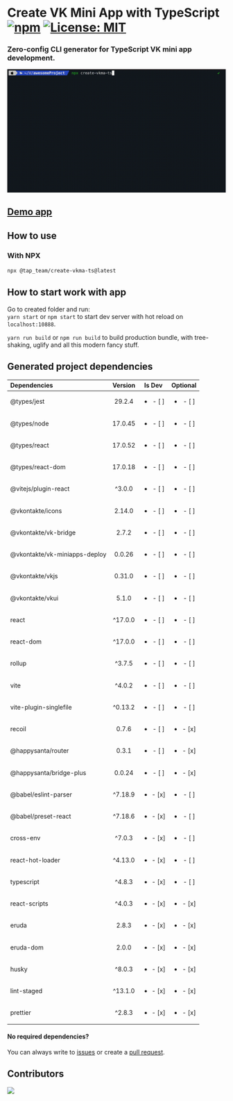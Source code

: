 # Create VK Mini App with TypeScript [![npm][npm]][npm-url] [![License: MIT][mit]][mit-url]
### Zero-config CLI generator for TypeScript VK mini app development.

![there should have been a demo gif here](readme/demo.gif)

## [Demo app](https://vk.com/app51487367)

## How to use

### With NPX

```bash
npx @tap_team/create-vkma-ts@latest
```

## How to start work with app

Go to created folder and run:  
`yarn start` or `npm start` to start dev server with hot reload on `localhost:10888`.

`yarn run build` or `npm run build` to build production bundle, with tree-shaking, uglify and all this modern fancy stuff.


## Generated project dependencies

| Dependencies                  | Version |          Is Dev          |         Optional         |
|:------------------------------|:-------:|:------------------------:|:------------------------:|
| @types/jest                   | 29.2.4  | <ul><li>- [ ] </li></ul> | <ul><li>- [ ] </li></ul> |
| @types/node                   | 17.0.45 | <ul><li>- [ ] </li></ul> | <ul><li>- [ ] </li></ul> |
| @types/react                  | 17.0.52 | <ul><li>- [ ] </li></ul> | <ul><li>- [ ] </li></ul> |
| @types/react-dom              | 17.0.18 | <ul><li>- [ ] </li></ul> | <ul><li>- [ ] </li></ul> |
| @vitejs/plugin-react          | ^3.0.0  | <ul><li>- [ ] </li></ul> | <ul><li>- [ ] </li></ul> |
| @vkontakte/icons              | 2.14.0  | <ul><li>- [ ] </li></ul> | <ul><li>- [ ] </li></ul> |
| @vkontakte/vk-bridge          |  2.7.2  | <ul><li>- [ ] </li></ul> | <ul><li>- [ ] </li></ul> |
| @vkontakte/vk-miniapps-deploy | 0.0.26  | <ul><li>- [ ] </li></ul> | <ul><li>- [ ] </li></ul> |
| @vkontakte/vkjs               | 0.31.0  | <ul><li>- [ ] </li></ul> | <ul><li>- [ ] </li></ul> |
| @vkontakte/vkui               |  5.1.0  | <ul><li>- [ ] </li></ul> | <ul><li>- [ ] </li></ul> |
| react                         | ^17.0.0 | <ul><li>- [ ] </li></ul> | <ul><li>- [ ] </li></ul> |
| react-dom                     | ^17.0.0 | <ul><li>- [ ] </li></ul> | <ul><li>- [ ] </li></ul> |
| rollup                        | ^3.7.5  | <ul><li>- [ ] </li></ul> | <ul><li>- [ ] </li></ul> |
| vite                          | ^4.0.2  | <ul><li>- [ ] </li></ul> | <ul><li>- [ ] </li></ul> |
| vite-plugin-singlefile        | ^0.13.2 | <ul><li>- [ ] </li></ul> | <ul><li>- [ ] </li></ul> |
| recoil                        |  0.7.6  | <ul><li>- [ ] </li></ul> | <ul><li>- [x] </li></ul> |
| @happysanta/router            |  0.3.1  | <ul><li>- [ ] </li></ul> | <ul><li>- [x] </li></ul> |
| @happysanta/bridge-plus       | 0.0.24  | <ul><li>- [ ] </li></ul> | <ul><li>- [x] </li></ul> |
| @babel/eslint-parser          | ^7.18.9 | <ul><li>- [x] </li></ul> | <ul><li>- [ ] </li></ul> |
| @babel/preset-react           | ^7.18.6 | <ul><li>- [x] </li></ul> | <ul><li>- [ ] </li></ul> |
| cross-env                     | ^7.0.3  | <ul><li>- [x] </li></ul> | <ul><li>- [ ] </li></ul> |
| react-hot-loader              | ^4.13.0 | <ul><li>- [x] </li></ul> | <ul><li>- [ ] </li></ul> |
| typescript                    | ^4.8.3  | <ul><li>- [x] </li></ul> | <ul><li>- [ ] </li></ul> |
| react-scripts                 | ^4.0.3  | <ul><li>- [x] </li></ul> | <ul><li>- [x] </li></ul> |
| eruda                         |  2.8.3  | <ul><li>- [x] </li></ul> | <ul><li>- [x] </li></ul> |
| eruda-dom                     |  2.0.0  | <ul><li>- [x] </li></ul> | <ul><li>- [x] </li></ul> |
| husky                         | ^8.0.3  | <ul><li>- [x] </li></ul> | <ul><li>- [x] </li></ul> |
| lint-staged                   | ^13.1.0 | <ul><li>- [x] </li></ul> | <ul><li>- [x] </li></ul> |
| prettier                      | ^2.8.3  | <ul><li>- [x] </li></ul> | <ul><li>- [x] </li></ul> |


#### No required dependencies?

You can always write to [issues][issues] or create a [pull request][pulls].

## Contributors
<a href="https://github.com/Tap-Team/create-vkma-ts/graphs/contributors">
  <img src="https://contrib.rocks/image?repo=Tap-Team/create-vkma-ts" />
</a>

[npm]: https://img.shields.io/npm/v/@tap_team/create-vkma-ts.svg
[npm-url]: https://npmjs.com/package/@tap_team/create-vkma-ts
[mit]: https://img.shields.io/badge/License-MIT-yellow.svg
[mit-url]: LICENSE
[issues]: https://github.com/Tap-Team/create-vkma-ts/issues
[pulls]: https://github.com/Tap-Team/create-vkma-ts/pulls
